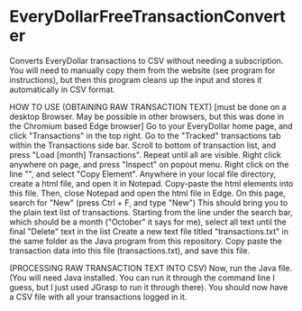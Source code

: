 # EveryDollarFreeTransactionConverter
Converts EveryDollar transactions to CSV without needing a subscription. You will need to manually copy them from the website (see program for instructions), but then this program cleans up the input and stores it automatically in CSV format.

HOW TO USE
(OBTAINING RAW TRANSACTION TEXT)
[must be done on a desktop Browser. May be possible in other browsers, but this was done in the Chromium based Edge browser]
Go to your EveryDollar home page, and click "Transactions" in the top right.
Go to the "Tracked" transactions tab within the Transactions side bar.
Scroll to bottom of transaction list, and press "Load [month] Transactions". Repeat until all are visible.
Right click anywhere on page, and press "Inspect" on popout menu.
Right click on the line "<body data-analytics-logged-in="true">", and select "Copy Element".
Anywhere in your local file directory, create a html file, and open it in Notepad.
Copy-paste the html elements into this file.
Then, close Notepad and open the html file in Edge.
On this page, search for "New" (press Ctrl + F, and type "New")
	This should bring you to the plain text list of transactions.
Starting from the line under the search bar, which should be a month ("October" it says for me), select all text until the final "Delete" text in the list
Create a new text file titled "transactions.txt" in the same folder as the Java program from this repository.
Copy paste the transaction data into this file (transactions.txt), and save this file.

(PROCESSING RAW TRANSACTION TEXT INTO CSV)
Now, run the Java file. (You will need Java installed. You can run it through the command line I guess, but I just used JGrasp to run it through there).
You should now have a CSV file with all your transactions logged in it.